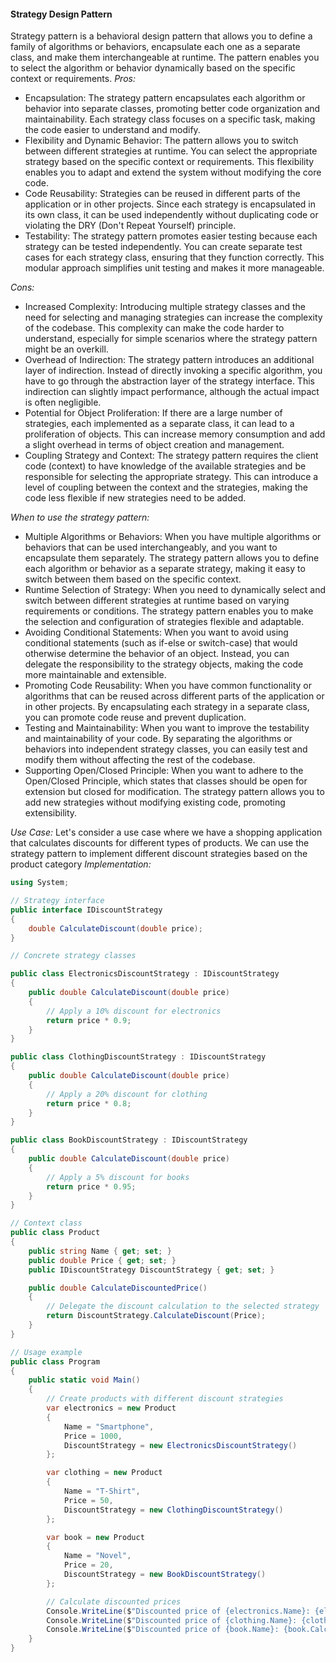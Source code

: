 #### Strategy Design Pattern
Strategy pattern is a behavioral design pattern that allows you to define a family of algorithms or behaviors, encapsulate each one as a separate class, and make them interchangeable at runtime. The pattern enables you to select the algorithm or behavior dynamically based on the specific context or requirements.
*Pros:*
- Encapsulation: The strategy pattern encapsulates each algorithm or behavior into separate classes, promoting better code organization and maintainability. Each strategy class focuses on a specific task, making the code easier to understand and modify.
- Flexibility and Dynamic Behavior: The pattern allows you to switch between different strategies at runtime. You can select the appropriate strategy based on the specific context or requirements. This flexibility enables you to adapt and extend the system without modifying the core code.
- Code Reusability: Strategies can be reused in different parts of the application or in other projects. Since each strategy is encapsulated in its own class, it can be used independently without duplicating code or violating the DRY (Don't Repeat Yourself) principle.
- Testability: The strategy pattern promotes easier testing because each strategy can be tested independently. You can create separate test cases for each strategy class, ensuring that they function correctly. This modular approach simplifies unit testing and makes it more manageable.

*Cons:*
- Increased Complexity: Introducing multiple strategy classes and the need for selecting and managing strategies can increase the complexity of the codebase. This complexity can make the code harder to understand, especially for simple scenarios where the strategy pattern might be an overkill.
- Overhead of Indirection: The strategy pattern introduces an additional layer of indirection. Instead of directly invoking a specific algorithm, you have to go through the abstraction layer of the strategy interface. This indirection can slightly impact performance, although the actual impact is often negligible.
- Potential for Object Proliferation: If there are a large number of strategies, each implemented as a separate class, it can lead to a proliferation of objects. This can increase memory consumption and add a slight overhead in terms of object creation and management.
- Coupling Strategy and Context: The strategy pattern requires the client code (context) to have knowledge of the available strategies and be responsible for selecting the appropriate strategy. This can introduce a level of coupling between the context and the strategies, making the code less flexible if new strategies need to be added.

*When to use the strategy pattern:*
- Multiple Algorithms or Behaviors: When you have multiple algorithms or behaviors that can be used interchangeably, and you want to encapsulate them separately. The strategy pattern allows you to define each algorithm or behavior as a separate strategy, making it easy to switch between them based on the specific context.
- Runtime Selection of Strategy: When you need to dynamically select and switch between different strategies at runtime based on varying requirements or conditions. The strategy pattern enables you to make the selection and configuration of strategies flexible and adaptable.
- Avoiding Conditional Statements: When you want to avoid using conditional statements (such as if-else or switch-case) that would otherwise determine the behavior of an object. Instead, you can delegate the responsibility to the strategy objects, making the code more maintainable and extensible.
- Promoting Code Reusability: When you have common functionality or algorithms that can be reused across different parts of the application or in other projects. By encapsulating each strategy in a separate class, you can promote code reuse and prevent duplication.
- Testing and Maintainability: When you want to improve the testability and maintainability of your code. By separating the algorithms or behaviors into independent strategy classes, you can easily test and modify them without affecting the rest of the codebase.
- Supporting Open/Closed Principle: When you want to adhere to the Open/Closed Principle, which states that classes should be open for extension but closed for modification. The strategy pattern allows you to add new strategies without modifying existing code, promoting extensibility.

*Use Case:*
Let's consider a use case where we have a shopping application that calculates discounts for different types of products. We can use the strategy pattern to implement different discount strategies based on the product category
*Implementation:*
```csharp
using System;

// Strategy interface
public interface IDiscountStrategy
{
    double CalculateDiscount(double price);
}

// Concrete strategy classes

public class ElectronicsDiscountStrategy : IDiscountStrategy
{
    public double CalculateDiscount(double price)
    {
        // Apply a 10% discount for electronics
        return price * 0.9;
    }
}

public class ClothingDiscountStrategy : IDiscountStrategy
{
    public double CalculateDiscount(double price)
    {
        // Apply a 20% discount for clothing
        return price * 0.8;
    }
}

public class BookDiscountStrategy : IDiscountStrategy
{
    public double CalculateDiscount(double price)
    {
        // Apply a 5% discount for books
        return price * 0.95;
    }
}

// Context class
public class Product
{
    public string Name { get; set; }
    public double Price { get; set; }
    public IDiscountStrategy DiscountStrategy { get; set; }

    public double CalculateDiscountedPrice()
    {
        // Delegate the discount calculation to the selected strategy
        return DiscountStrategy.CalculateDiscount(Price);
    }
}

// Usage example
public class Program
{
    public static void Main()
    {
        // Create products with different discount strategies
        var electronics = new Product
        {
            Name = "Smartphone",
            Price = 1000,
            DiscountStrategy = new ElectronicsDiscountStrategy()
        };

        var clothing = new Product
        {
            Name = "T-Shirt",
            Price = 50,
            DiscountStrategy = new ClothingDiscountStrategy()
        };

        var book = new Product
        {
            Name = "Novel",
            Price = 20,
            DiscountStrategy = new BookDiscountStrategy()
        };

        // Calculate discounted prices
        Console.WriteLine($"Discounted price of {electronics.Name}: {electronics.CalculateDiscountedPrice()}");
        Console.WriteLine($"Discounted price of {clothing.Name}: {clothing.CalculateDiscountedPrice()}");
        Console.WriteLine($"Discounted price of {book.Name}: {book.CalculateDiscountedPrice()}");
    }
}
```
